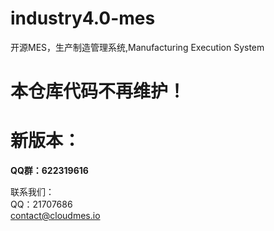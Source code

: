 # industry4.0-mes
开源MES，生产制造管理系统,Manufacturing Execution System

# 本仓库代码不再维护！


# 新版本：
**QQ群：622319616**

联系我们：\
QQ：21707686 \
contact@cloudmes.io
